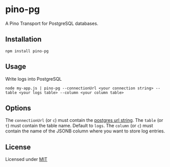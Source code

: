 # pino-pg
A Pino Transport for PostgreSQL databases.

## Installation
```
npm install pino-pg
```

## Usage
Write logs into PostgreSQL
```
node my-app.js | pino-pg --connectionUrl <your connection string> --table <your logs table> --column <your column table>
```

## Options
The `connectionUrl` (or `c`) must contain the [postgres url string](https://node-postgres.com/features/connecting#Connection%20URI).
The `table` (or `t`) must contain the table name. Default to `logs`.
The `column` (or `c`) must contain the name of the JSONB column where you want to store log entries.

## License
Licensed under [MIT](https://github.com/Xstoudi/pino-pg/blob/master/LICENSE.md)

